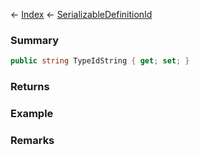← [Index](Api-Index) ← [SerializableDefinitionId](VRage.ObjectBuilders.SerializableDefinitionId)

### Summary

```csharp
public string TypeIdString { get; set; }
```

### Returns

### Example

### Remarks

